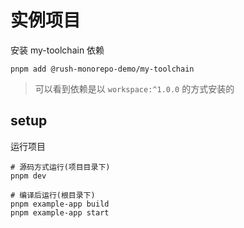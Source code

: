 # 实例项目

安装 my-toolchain 依赖

```base
pnpm add @rush-monorepo-demo/my-toolchain
```

> 可以看到依赖是以 `workspace:^1.0.0` 的方式安装的

## setup

运行项目

```base
# 源码方式运行(项目目录下)
pnpm dev

# 编译后运行(根目录下)
pnpm example-app build
pnpm example-app start
```
